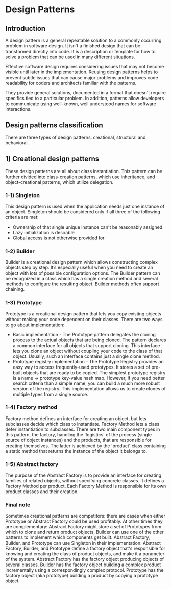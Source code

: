 # Design Patterns

## Introduction

A design pattern is a general repeatable solution to a commonly occurring problem in software design. It isn't a 
finished design that can be transformed directly into code. It is a description or template for how to solve a problem
that can be used in many different situations.

Effective software design requires considering issues that may not become visible until later in the implementation.
Reusing design patterns helps to prevent subtle issues that can cause major problems and improves code readability for
coders and architects familiar with the patterns. 

They provide general solutions, documented in a format that doesn't require specifics tied to a particular problem.
In addition, patterns allow developers to communicate using well-known, well understood names for software interactions.

## Design patterns classification

There are three types of design patterns: creational, structural and behavioral.

## 1) Creational design patterns

These design patterns are all about class instantiation. This pattern can be further divided into class-creation 
patterns, which use inheritance, and object-creational patterns, which utilize delegation. 

### 1-1) Singleton

This design pattern is used when the application needs just one instance of an object. Singleton should be considered
only if all three of the following criteria are met:
 - Ownership of that single unique instance can't be reasonably assigned
 - Lazy initialization is desirable
 - Global access is not otherwise provided for

### 1-2) Builder

Builder is a creational design pattern which allows constructing complex objects step by step. It’s especially useful
when you need to create an object with lots of possible configuration options. The Builder pattern can be recognized in
a class which has a single creation method and several methods to configure the resulting object. Builder methods often
support chaining.

### 1-3) Prototype

Prototype is a creational design pattern that lets you copy existing objects without making your code dependent on their
classes. There are two ways to go about implementation:
 - Basic implementation - The Prototype pattern delegates the cloning process to the actual objects that are being
 cloned. The pattern declares a common interface for all objects that support cloning. This interface lets you clone an
 object without coupling your code to the class of that object. Usually, such an interface contains just a single clone
 method.
 - Prototype registry implementation - The Prototype Registry provides an easy way to access frequently-used prototypes.
 It stores a set of pre-built objects that are ready to be copied. The simplest prototype registry is a name → prototype
 key-value hash map. However, if you need better search criteria than a simple name, you can build a much more robust
 version of the registry. This implementation allows us to create clones of multiple types from a single source.

### 1-4) Factory method

Factory method defines an interface for creating an object, but lets subclasses decide which class to instantiate.
Factory Method lets a class defer instantiation to subclasses. There are two main component types in this pattern, the
factory, handling the 'logistics' of the process (single source of object instances) and the products, that are
responsible for creating themselves. The latter is achieved by the 'product' class containing a static method that
returns the instance of the object it belongs to.

### 1-5) Abstract factory

The purpose of the Abstract Factory is to provide an interface for creating families of related objects, without
specifying concrete classes. It defines a Factory Method per product. Each Factory Method is responsible for its own
product classes and their creation. 

### Final note

Sometimes creational patterns are competitors: there are cases when either Prototype or Abstract Factory could be used
profitably. At other times they are complementary: Abstract Factory might store a set of Prototypes from which to clone
and return product objects, Builder can use one of the other patterns to implement which components get built. Abstract
Factory, Builder, and Prototype can use Singleton in their implementation. Abstract Factory, Builder, and Prototype
define a factory object that's responsible for knowing and creating the class of product objects, and make it a 
parameter of the system. Abstract Factory has the factory object producing objects of several classes. Builder has the
factory object building a complex product incrementally using a correspondingly complex protocol. Prototype has the
factory object (aka prototype) building a product by copying a prototype object.